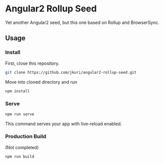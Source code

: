 # Angular2 Rollup Seed

Yet another Angular2 seed, but this one based on Rollup and BrowserSync.

## Usage

### Install

First, close this repository.

```sh
git clone https://github.com/jkuri/angular2-rollup-seed.git
```

Move into cloned directory and run 

```sh
npm install
```

### Serve

```sh
npm run serve
```

This command serves your app with live-reload enabled.

### Production Build

(Not completed)

```sh
npm run build
```